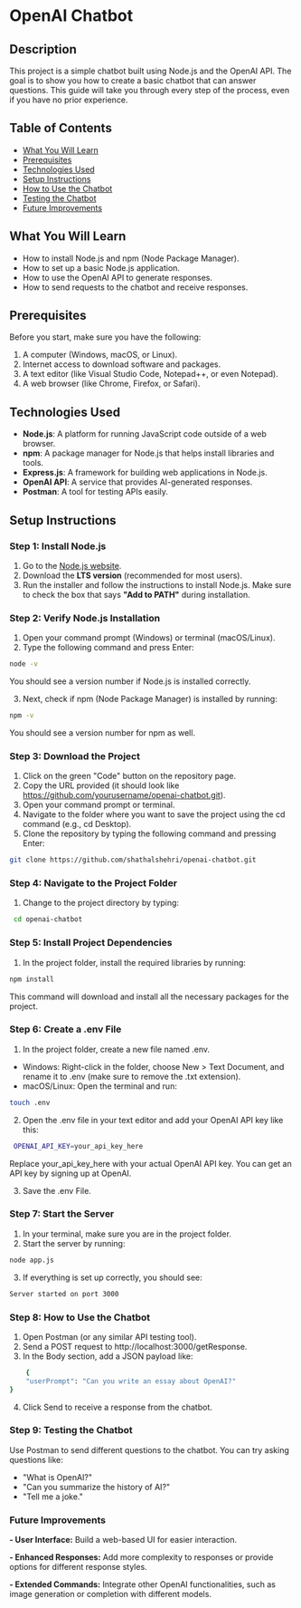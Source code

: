 # OpenAI Chatbot

## Description
This project is a simple chatbot built using Node.js and the OpenAI API. The goal is to show you how to create a basic chatbot that can answer questions. This guide will take you through every step of the process, even if you have no prior experience.

## Table of Contents
- [What You Will Learn](#what-you-will-learn)
- [Prerequisites](#prerequisites)
- [Technologies Used](#technologies-used)
- [Setup Instructions](#setup-instructions)
- [How to Use the Chatbot](#how-to-use-the-chatbot)
- [Testing the Chatbot](#testing-the-chatbot)
- [Future Improvements](#future-improvements)

## What You Will Learn
- How to install Node.js and npm (Node Package Manager).
- How to set up a basic Node.js application.
- How to use the OpenAI API to generate responses.
- How to send requests to the chatbot and receive responses.

## Prerequisites
Before you start, make sure you have the following:
1. A computer (Windows, macOS, or Linux).
2. Internet access to download software and packages.
3. A text editor (like Visual Studio Code, Notepad++, or even Notepad).
4. A web browser (like Chrome, Firefox, or Safari).

## Technologies Used
- **Node.js**: A platform for running JavaScript code outside of a web browser.
- **npm**: A package manager for Node.js that helps install libraries and tools.
- **Express.js**: A framework for building web applications in Node.js.
- **OpenAI API**: A service that provides AI-generated responses.
- **Postman**: A tool for testing APIs easily.

## Setup Instructions

### Step 1: Install Node.js
1. Go to the [Node.js website](https://nodejs.org/).
2. Download the **LTS version** (recommended for most users).
3. Run the installer and follow the instructions to install Node.js. Make sure to check the box that says **"Add to PATH"** during installation.

### Step 2: Verify Node.js Installation
1. Open your command prompt (Windows) or terminal (macOS/Linux).
2. Type the following command and press Enter:
```bash
node -v
```
You should see a version number if Node.js is installed correctly.

3. Next, check if npm (Node Package Manager) is installed by running:
```bash
npm -v
```
You should see a version number for npm as well.

### Step 3: Download the Project

1. Click on the green "Code" button on the repository page.
2. Copy the URL provided (it should look like https://github.com/yourusername/openai-chatbot.git).
3. Open your command prompt or terminal.
4. Navigate to the folder where you want to save the project using the cd command (e.g., cd Desktop).
5. Clone the repository by typing the following command and pressing Enter:

  ```bash
 git clone https://github.com/shathalshehri/openai-chatbot.git
 ```

### Step 4: Navigate to the Project Folder
1. Change to the project directory by typing:

```bash
 cd openai-chatbot
```

### Step 5: Install Project Dependencies
1. In the project folder, install the required libraries by running:

```bash
npm install
```

This command will download and install all the necessary packages for the project.
### Step 6: Create a .env File
1. In the project folder, create a new file named .env.
- Windows: Right-click in the folder, choose New > Text Document, and rename it to .env (make sure to remove the .txt extension).
- macOS/Linux: Open the terminal and run:

```bash
touch .env
```

2. Open the .env file in your text editor and add your OpenAI API key like this:

```bash
 OPENAI_API_KEY=your_api_key_here
```

Replace your_api_key_here with your actual OpenAI API key. You can get an API key by signing up at OpenAI.

3. Save the .env File.

### Step 7: Start the Server
1. In your terminal, make sure you are in the project folder.
2. Start the server by running:

```bash
node app.js
```

3. If everything is set up correctly, you should see:

```bash
Server started on port 3000
```

### Step 8: How to Use the Chatbot
1. Open Postman (or any similar API testing tool).
2. Send a POST request to http://localhost:3000/getResponse.
3. In the Body section, add a JSON payload like:

```bash
    {
    "userPrompt": "Can you write an essay about OpenAI?"
}
```

4. Click Send to receive a response from the chatbot.

### Step 9: Testing the Chatbot

Use Postman to send different questions to the chatbot. You can try asking questions like:

- "What is OpenAI?"
- "Can you summarize the history of AI?"
- "Tell me a joke."
  
### Future Improvements
**- User Interface:** Build a web-based UI for easier interaction.

**- Enhanced Responses:** Add more complexity to responses or provide options for different response styles.

**- Extended Commands:** Integrate other OpenAI functionalities, such as image generation or completion with different models.

